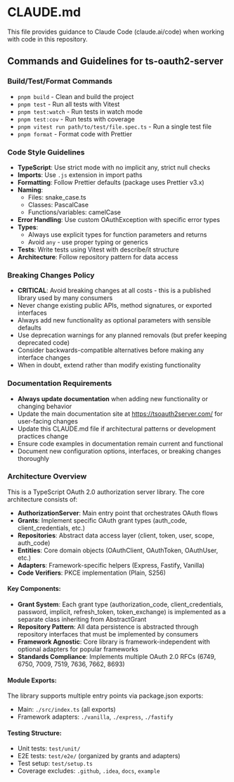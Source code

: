# CLAUDE.md

This file provides guidance to Claude Code (claude.ai/code) when working with code in this repository.

## Commands and Guidelines for ts-oauth2-server

### Build/Test/Format Commands
- `pnpm build` - Clean and build the project
- `pnpm test` - Run all tests with Vitest
- `pnpm test:watch` - Run tests in watch mode
- `pnpm test:cov` - Run tests with coverage
- `pnpm vitest run path/to/test/file.spec.ts` - Run a single test file
- `pnpm format` - Format code with Prettier

### Code Style Guidelines
- **TypeScript**: Use strict mode with no implicit any, strict null checks
- **Imports**: Use `.js` extension in import paths
- **Formatting**: Follow Prettier defaults (package uses Prettier v3.x)
- **Naming**:
  - Files: snake_case.ts
  - Classes: PascalCase
  - Functions/variables: camelCase
- **Error Handling**: Use custom OAuthException with specific error types
- **Types**:
  - Always use explicit types for function parameters and returns
  - Avoid `any` - use proper typing or generics
- **Tests**: Write tests using Vitest with describe/it structure
- **Architecture**: Follow repository pattern for data access

### Breaking Changes Policy
- **CRITICAL**: Avoid breaking changes at all costs - this is a published library used by many consumers
- Never change existing public APIs, method signatures, or exported interfaces
- Always add new functionality as optional parameters with sensible defaults
- Use deprecation warnings for any planned removals (but prefer keeping deprecated code)
- Consider backwards-compatible alternatives before making any interface changes
- When in doubt, extend rather than modify existing functionality

### Documentation Requirements
- **Always update documentation** when adding new functionality or changing behavior
- Update the main documentation site at https://tsoauth2server.com/ for user-facing changes
- Update this CLAUDE.md file if architectural patterns or development practices change
- Ensure code examples in documentation remain current and functional
- Document new configuration options, interfaces, or breaking changes thoroughly

### Architecture Overview

This is a TypeScript OAuth 2.0 authorization server library. The core architecture consists of:

- **AuthorizationServer**: Main entry point that orchestrates OAuth flows
- **Grants**: Implement specific OAuth grant types (auth_code, client_credentials, etc.)
- **Repositories**: Abstract data access layer (client, token, user, scope, auth_code)
- **Entities**: Core domain objects (OAuthClient, OAuthToken, OAuthUser, etc.)
- **Adapters**: Framework-specific helpers (Express, Fastify, Vanilla)
- **Code Verifiers**: PKCE implementation (Plain, S256)

#### Key Components:
- **Grant System**: Each grant type (authorization_code, client_credentials, password, implicit, refresh_token, token_exchange) is implemented as a separate class inheriting from AbstractGrant
- **Repository Pattern**: All data persistence is abstracted through repository interfaces that must be implemented by consumers
- **Framework Agnostic**: Core library is framework-independent with optional adapters for popular frameworks
- **Standards Compliance**: Implements multiple OAuth 2.0 RFCs (6749, 6750, 7009, 7519, 7636, 7662, 8693)

#### Module Exports:
The library supports multiple entry points via package.json exports:
- Main: `./src/index.ts` (all exports)
- Framework adapters: `./vanilla`, `./express`, `./fastify`

#### Testing Structure:
- Unit tests: `test/unit/`
- E2E tests: `test/e2e/` (organized by grants and adapters)
- Test setup: `test/setup.ts`
- Coverage excludes: `.github`, `.idea`, `docs`, `example`

